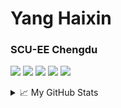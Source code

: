# Yang Haixin    
### SCU-EE    Chengdu

![](https://img.shields.io/badge/Major-Robotic%20Contorl-609926?style=flat&logo=ABB%20RobotStudio&logoColor=ffffff)
![](https://img.shields.io/badge/Use-Matlab-0076ab?style=flat&logo=Mathworks&logoColor=ffffff)
![](https://img.shields.io/badge/Learn-C++-blueviolet?style=flat&logo=Visual%20Studio%20Code&logoColor=ffffff)
![](https://img.shields.io/badge/OS-Linux-orange?style=flat&logo=Linux&logoColor=ffffff)
![](https://img.shields.io/badge/Play-Switch-e60012?style=flat&logo=nintendo%20switch&logoColor=ffffff)

<details>
<summary>📈 My GitHub Stats</summary>

<p align="center"> <img src="https://github-readme-stats.vercel.app/api?username=priscillascu&show_icons=true&theme=gotham" alt="priscillascu" />

</details>
<!--
**priscillascu/priscillascu** is a ✨ _special_ ✨ repository because its `README.md` (this file) appears on your GitHub profile.

Here are some ideas to get you started:

- 🔭 I’m currently working on ...
- 🌱 I’m currently learning ...
- 👯 I’m looking to collaborate on ...
- 🤔 I’m looking for help with ...
- 💬 Ask me about ...
- 📫 How to reach me: ...
- 😄 Pronouns: ...
- ⚡ Fun fact: ...
-->

